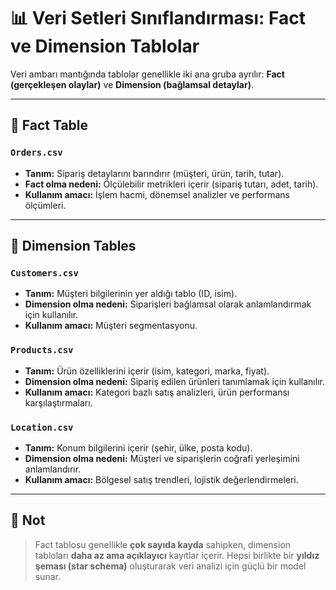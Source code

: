 # 📊 Veri Setleri Sınıflandırması: Fact ve Dimension Tablolar

Veri ambarı mantığında tablolar genellikle iki ana gruba ayrılır: **Fact (gerçekleşen olaylar)** ve **Dimension (bağlamsal detaylar)**.

---

## 🎯 Fact Table

### `Orders.csv`
- **Tanım:** Sipariş detaylarını barındırır (müşteri, ürün, tarih, tutar).
- **Fact olma nedeni:** Ölçülebilir metrikleri içerir (sipariş tutarı, adet, tarih).
- **Kullanım amacı:** İşlem hacmi, dönemsel analizler ve performans ölçümleri.

---

## 🧩 Dimension Tables

### `Customers.csv`
- **Tanım:** Müşteri bilgilerinin yer aldığı tablo (ID, isim).
- **Dimension olma nedeni:** Siparişleri bağlamsal olarak anlamlandırmak için kullanılır.
- **Kullanım amacı:** Müşteri segmentasyonu.

### `Products.csv`
- **Tanım:** Ürün özelliklerini içerir (isim, kategori, marka, fiyat).
- **Dimension olma nedeni:** Sipariş edilen ürünleri tanımlamak için kullanılır.
- **Kullanım amacı:** Kategori bazlı satış analizleri, ürün performansı karşılaştırmaları.

### `Location.csv`
- **Tanım:** Konum bilgilerini içerir (şehir, ülke, posta kodu).
- **Dimension olma nedeni:** Müşteri ve siparişlerin coğrafi yerleşimini anlamlandırır.
- **Kullanım amacı:** Bölgesel satış trendleri, lojistik değerlendirmeleri.

---

## 🧠 Not
> Fact tablosu genellikle **çok sayıda kayda** sahipken, dimension tabloları **daha az ama açıklayıcı** kayıtlar içerir. Hepsi birlikte bir **yıldız şeması (star schema)** oluşturarak veri analizi için güçlü bir model sunar.

